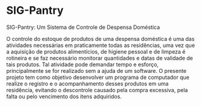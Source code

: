 # SIG-Pantry

 SIG-Pantry: Um Sistema de Controle de Despensa Doméstica

O controle do estoque de produtos de uma despensa doméstica é uma das atividades
necessárias em praticamente todas as residências, uma vez que a aquisição de produtos
alimentícios, de higiene pessoal e de limpeza é rotineira e se faz necessário monitorar
quantidades e datas de validade de tais produtos. Tal atividade pode demandar tempo e
esforço, principalmente se for realizado sem a ajuda de um software. O presente projeto
tem como objetivo desenvolver um programa de computador que realize o registro e o
acompanhamento desses produtos em uma residência, evitando o descontrole causado
pela compra excessiva, pela falta ou pelo vencimento dos itens adquiridos.

